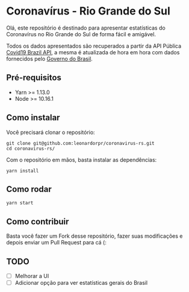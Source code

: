 # Coronavírus - Rio Grande do Sul

Olá, este repositório é destinado para apresentar estatísticas do Coronavírus no Rio Grande do Sul de forma fácil e amigável.

Todos os dados apresentados são recuperados a partir da API Pública [Covid19 Brazil API](https://covid19-brazil-api-docs.now.sh/), a mesma é atualizada de hora em hora com dados fornecidos pelo [Governo do Brasil](https://saude.gov.br).

## Pré-requisitos

- Yarn >= 1.13.0
- Node >= 10.16.1

## Como instalar

Você precisará clonar o repositório:

```
git clone git@github.com:leonardorpr/coronavirus-rs.git
cd coronavirus-rs/
```

Com o repositório em mãos, basta instalar as dependências:

```
yarn install
```

## Como rodar

```
yarn start
```

## Como contribuir

Basta você fazer um Fork desse repositório, fazer suas modificações e depois enviar um Pull Request para cá (:

## TODO

- [ ] Melhorar a UI
- [ ] Adicionar opção para ver estatísticas gerais do Brasil
